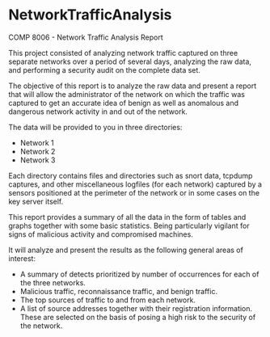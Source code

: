 # NetworkTrafficAnalysis
COMP 8006 - Network Traffic Analysis Report

This project consisted of analyzing network traffic captured on three separate networks over a period of several days, analyzing the raw data, and performing a security audit on the complete data set.

The objective of this report is to analyze the raw data and present a report that will allow the administrator of the network on which the traffic was captured to get an accurate idea of benign as well as anomalous and dangerous network activity in and out of the network.

The data will be provided to you in three directories:

- Network 1
- Network 2
- Network 3

Each directory contains files and directories such as snort data, tcpdump captures, and other miscellaneous logfiles (for each network) captured by a sensors positioned at the perimeter of the network or in some cases on the key server itself.

This report provides a summary of all the data in the form of tables and graphs together with some basic statistics. Being particularly vigilant for signs of malicious activity and compromised machines.

It will analyze and present the results as the following general areas of interest:

- A summary of detects prioritized by number of occurrences for each of the three networks.
- Malicious traffic, reconnaissance traffic, and benign traffic.
- The top sources of traffic to and from each network.
- A list of source addresses together with their registration information. These are selected on the basis of posing a high risk to the security of the network.

